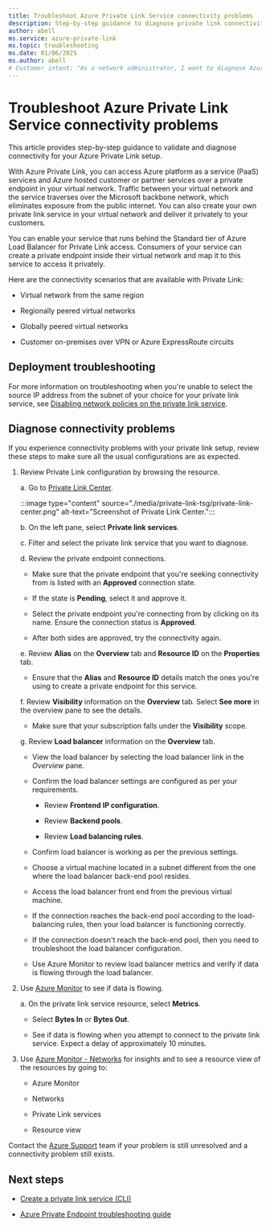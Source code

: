 ```yaml
---
title: Troubleshoot Azure Private Link Service connectivity problems
description: Step-by-step guidance to diagnose private link connectivity
author: abell
ms.service: azure-private-link
ms.topic: troubleshooting
ms.date: 01/06/2025
ms.author: abell
# Customer intent: "As a network administrator, I want to diagnose Azure Private Link connectivity issues, so that I can ensure secure, private access to services and troubleshoot any problems effectively."
---
```


# Troubleshoot Azure Private Link Service connectivity problems

This article provides step-by-step guidance to validate and diagnose connectivity for your Azure Private Link setup.

With Azure Private Link, you can access Azure platform as a service (PaaS) services and Azure hosted customer or partner services over a private endpoint in your virtual network. Traffic between your virtual network and the service traverses over the Microsoft backbone network, which eliminates exposure from the public internet. You can also create your own private link service in your virtual network and deliver it privately to your customers.

You can enable your service that runs behind the Standard tier of Azure Load Balancer for Private Link access. Consumers of your service can create a private endpoint inside their virtual network and map it to this service to access it privately.

Here are the connectivity scenarios that are available with Private Link:

- Virtual network from the same region

- Regionally peered virtual networks

- Globally peered virtual networks

- Customer on-premises over VPN or Azure ExpressRoute circuits

## Deployment troubleshooting

For more information on troubleshooting when you're unable to select the source IP address from the subnet of your choice for your private link service, see [Disabling network policies on the private link service](./disable-private-link-service-network-policy.md).

## Diagnose connectivity problems

If you experience connectivity problems with your private link setup, review these steps to make sure all the usual configurations are as expected.

1. Review Private Link configuration by browsing the resource.

    a. Go to [Private Link Center](https://portal.azure.com/#blade/Microsoft_Azure_Network/PrivateLinkCenterBlade/overview).
      
      :::image type="content" source="./media/private-link-tsg/private-link-center.png" alt-text="Screenshot of Private Link Center.":::

    b. On the left pane, select **Private link services**.

    c. Filter and select the private link service that you want to diagnose.

    d. Review the private endpoint connections.

     - Make sure that the private endpoint that you're seeking connectivity from is listed with an **Approved** connection state.

     - If the state is **Pending**, select it and approve it.

    - Select the private endpoint you're connecting from by clicking on its name. Ensure the connection status is **Approved**.

     - After both sides are approved, try the connectivity again.

    e. Review **Alias** on the **Overview** tab and **Resource ID** on the **Properties** tab.
    - Ensure that the **Alias** and **Resource ID** details match the ones you're using to create a private endpoint for this service.

    f. Review **Visibility** information on the **Overview** tab. Select **See more** in the overview pane to see the details.

     - Make sure that your subscription falls under the **Visibility** scope.

    g. Review **Load balancer** information on the **Overview** tab.

     - View the load balancer by selecting the load balancer link in the *Overview* pane.
      
     - Confirm the load balancer settings are configured as per your requirements.

       - Review **Frontend IP configuration**.

       - Review **Backend pools**.

       - Review **Load balancing rules**.

     - Confirm load balancer is working as per the previous settings.

      - Choose a virtual machine located in a subnet different from the one where the load balancer back-end pool resides.  
      
      - Access the load balancer front end from the previous virtual machine.

      - If the connection reaches the back-end pool according to the load-balancing rules, then your load balancer is functioning correctly.    

      - If the connection doesn't reach the back-end pool, then you need to troubleshoot the load balancer configuration.
      
      - Use Azure Monitor to review load balancer metrics and verify if data is flowing through the load balancer.

1. Use [Azure Monitor](/azure/azure-monitor/overview) to see if data is flowing.

    a. On the private link service resource, select **Metrics**.

     - Select **Bytes In** or **Bytes Out**.

     - See if data is flowing when you attempt to connect to the private link service. Expect a delay of approximately 10 minutes.

    

1. Use [Azure Monitor - Networks](../network-watcher/network-insights-overview.md#resource-view) for insights and to see a resource view of the resources by going to:

     - Azure Monitor

     - Networks

     - Private Link services

     - Resource view 

Contact the [Azure Support](https://portal.azure.com/#blade/Microsoft_Azure_Support/HelpAndSupportBlade/overview) team if your problem is still unresolved and a connectivity problem still exists.

## Next steps

* [Create a private link service (CLI)](./create-private-link-service-cli.md)
 
* [Azure Private Endpoint troubleshooting guide](troubleshoot-private-endpoint-connectivity.md)
